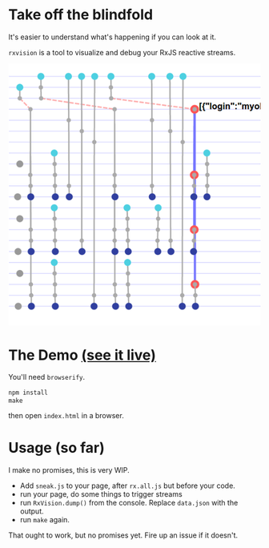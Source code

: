 # Take off the blindfold
It's easier to understand what's happening if you can look at it.

`rxvision` is a tool to visualize and debug your RxJS reactive streams.

[![screenshot](screenshot.png)](https://jaredly.github.io/rxvision)

# The Demo [(see it live)](https://jaredly.github.io/rxvision)

You'll need `browserify`.

```
npm install
make
```
then open `index.html` in a browser.

# Usage (so far)
I make no promises, this is very WIP.

- Add `sneak.js` to your page, after `rx.all.js` but before your code.
- run your page, do some things to trigger streams
- run `RxVision.dump()` from the console. Replace `data.json` with the output.
- run `make` again.

That ought to work, but no promises yet. Fire up an issue if it doesn't.



